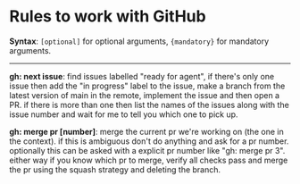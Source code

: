 # Rules to work with GitHub

**Syntax**: `[optional]` for optional arguments, `{mandatory}` for mandatory arguments.

---

**gh: next issue**: find issues labelled "ready for agent", if there's only one issue then add the "in progress" label to the issue, make a branch from the latest version of main in the remote, implement the issue and then open a PR. if there is more than one then list the names of the issues along with the issue number and wait for me to tell you which one to pick up.

**gh: merge pr [number]**: merge the current pr we're working on (the one in the context). if this is ambiguous don't do anything and ask for a pr number. optionally this can be asked with a explicit pr number like "gh: merge pr 3". either way if you know which pr to merge, verify all checks pass and merge the pr using the squash strategy and deleting the branch.
